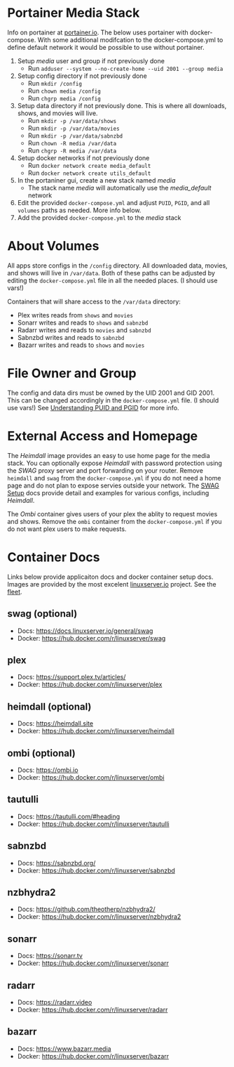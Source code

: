 # Portainer Media Stack

Info on portainer at [portainer.io](https://www.portainer.io). The below uses portainer with docker-compose. With some additional modifcation to the docker-compose.yml to define default network it would be possible to use without portainer.

1. Setup *media* user and group if not previously done
    - Run `adduser --system --no-create-home --uid 2001 --group media`
1. Setup config directory if not previously done
    - Run `mkdir /config`
    - Run `chown media /config`
    - Run `chgrp media /config`
1. Setup data directory if not previously done. This is where all downloads, shows, and movies will live.
    - Run `mkdir -p /var/data/shows`
    - Run `mkdir -p /var/data/movies`
    - Run `mkdir -p /var/data/sabnzbd`
    - Run `chown -R media /var/data`
    - Run `chgrp -R media /var/data`
1. Setup docker networks if not previously done
    - Run `docker network create media_default`
    - Run `docker network create utils_default`
1. In the portaniner gui, create a new stack named *media*
    - The stack name *media* will automatically use the *media_default* network
1. Edit the provided `docker-compose.yml` and adjust `PUID`, `PGID`, and all `volumes` paths as needed. More info below.
1. Add the provided `docker-compose.yml` to the *media* stack

# About Volumes
All apps store configs in the `/config` directory. All downloaded data, movies, and shows will live in `/var/data`. Both of these paths can be adjusted by editing the `docker-compose.yml` file in all the needed places. (I should use vars!)

Containers that will share access to the `/var/data` directory:
- Plex writes reads from `shows` and `movies`
- Sonarr writes and reads to `shows` and `sabnzbd`
- Radarr writes and reads to `movies` and `sabnzbd`
- Sabnzbd writes and reads to `sabnzbd`
- Bazarr writes and reads to `shows` and `movies`

# File Owner and Group
The config and data dirs must be owned by the UID 2001 and GID 2001. This can be changed accordingly in the `docker-compose.yml` file. (I should use vars!) See [Understanding PUID and PGID](https://docs.linuxserver.io/general/understanding-puid-and-pgid) for more info.

# External Access and Homepage
The *Heimdall* image provides an easy to use home page for the media stack. You can optionally expose *Heimdall* with password protection using the *SWAG* proxy server and port forwarding on your router. Remove `heimdall` and `swag` from the `docker-compose.yml` if you do not need a home page and do not plan to expose servies outside your network. The [SWAG Setup](https://docs.linuxserver.io/general/swag) docs provide detail and examples for various configs, including *Heimdall*.

The *Ombi* container gives users of your plex the ablity to request movies and shows. Remove the `ombi` container from the `docker-compose.yml` if you do not want plex users to make requests.
 
# Container Docs
Links below provide applicaiton docs and docker container setup docs. Images are provided by the most excelent [linuxserver.io](https://www.linuxserver.io) project. See the [fleet](https://fleet.linuxserver.io).

## swag (optional)
- Docs: https://docs.linuxserver.io/general/swag
- Docker: https://hub.docker.com/r/linuxserver/swag

## plex
- Docs: https://support.plex.tv/articles/
- Docker: https://hub.docker.com/r/linuxserver/plex

## heimdall (optional)
- Docs: https://heimdall.site
- Docker: https://hub.docker.com/r/linuxserver/heimdall

## ombi (optional)
- Docs: https://ombi.io
- Docker: https://hub.docker.com/r/linuxserver/ombi

## tautulli
- Docs: https://tautulli.com/#heading
- Docker: https://hub.docker.com/r/linuxserver/tautulli

## sabnzbd
- Docs: https://sabnzbd.org/
- Docker: https://hub.docker.com/r/linuxserver/sabnzbd

## nzbhydra2
- Docs: https://github.com/theotherp/nzbhydra2/
- Docker: https://hub.docker.com/r/linuxserver/nzbhydra2

## sonarr
- Docs: https://sonarr.tv
- Docker: https://hub.docker.com/r/linuxserver/sonarr

## radarr
- Docs: https://radarr.video
- Docker: https://hub.docker.com/r/linuxserver/radarr

## bazarr
- Docs: https://www.bazarr.media
- Docker: https://hub.docker.com/r/linuxserver/bazarr
